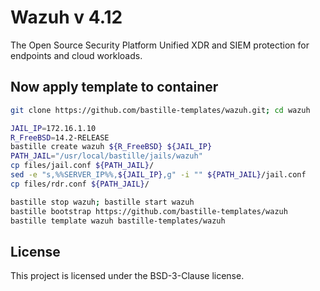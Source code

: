 # Wazuh v 4.12
The Open Source Security Platform Unified XDR and SIEM protection for endpoints and cloud workloads.

## Now apply template to container
```sh
git clone https://github.com/bastille-templates/wazuh.git; cd wazuh

JAIL_IP=172.16.1.10
R_FreeBSD=14.2-RELEASE
bastille create wazuh ${R_FreeBSD} ${JAIL_IP}
PATH_JAIL="/usr/local/bastille/jails/wazuh"
cp files/jail.conf ${PATH_JAIL}/
sed -e "s,%%SERVER_IP%%,${JAIL_IP},g" -i "" ${PATH_JAIL}/jail.conf
cp files/rdr.conf ${PATH_JAIL}/

bastille stop wazuh; bastille start wazuh
bastille bootstrap https://github.com/bastille-templates/wazuh
bastille template wazuh bastille-templates/wazuh
```

## License
This project is licensed under the BSD-3-Clause license.
